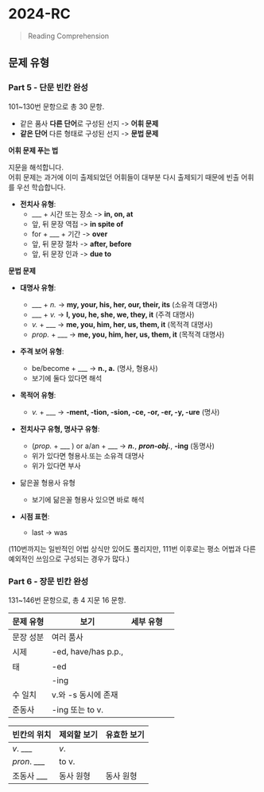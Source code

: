 # 2024-RC

> Reading Comprehension

## 문제 유형
### Part 5 - 단문 빈칸 완성   

101~130번 문항으로 총 30 문항.   

- 같은 품사 **다른 단어**로 구성된 선지 -> **어휘 문제**
- **같은 단어** 다른 형태로 구성된 선지 -> **문법 문제**

**어휘 문제 푸는 법**   

지문을 해석합니다.   
어휘 문제는 과거에 이미 출제되었던 어휘들이 대부분 다시 출제되기 때문에 빈출 어휘를 우선 학습합니다.

- **전치사 유형**:
  - ___ + 시간 또는 장소 -> **in, on, at**
  - 앞, 뒤 문장 역접 -> **in spite of**
  - for + ___ + 기간 -> **over**
  - 앞, 뒤 문장 절차 -> **after, before**
  - 앞, 뒤 문장 인과 -> **due to**

**문법 문제**

- **대명사 유형**:
  - ___ + *n.* -> **my, your, his, her, our, their, its** (소유격 대명사)   
  - ___ + *v.* -> **I, you, he, she, we, they, it** (주격 대명사)   
  - *v.* + ___ -> **me, you, him, her, us, them, it** (목적격 대명사)
  - *prop.* + ___ -> **me, you, him, her, us, them, it** (목적격 대명사)

- **주격 보어 유형**:
  - be/become + ___ -> **n., a.** (명사, 형용사)
  - 보기에 둘다 있다면 해석
 
- **목적어 유형**:
  - *v.* + ___ -> **-ment, -tion, -sion, -ce, -or, -er, -y, -ure** (명사)
 
- **전치사구 유형, 명사구 유형**:
  - (*prop.* + ___ )  or a/an + ___ -> ***n.***, ***pron-obj.***, **-ing** (동명사)
  - 위가 있다면 형용사.또는 소유격 대명사
  - 위가 있다면 부사

- 닮은꼴 형용사 유형
  - 보기에 닮은꼴 형용사 있으면 바로 해석

- **시점 표현**:
  - last -> was
     
(110번까지는 일반적인 어법 상식만 있어도 풀리지만, 111번 이후로는 평소 어법과 다른 예외적인 쓰임으로 구성되는 경우가 많다.)

### Part 6 - 장문 빈칸 완성   

131~146번 문항으로, 총 4 지문 16 문항.



|문제 유형|보기|세부 유형||
|---|---|---|---|
|문장 성분|여러 품사|||
|시제|-ed, have/has p.p., |||
|태|-ed|||
||-ing|||
|수 일치|v.와 -s 동시에 존재|||
|준동사|-ing 또는 to v.|||


|빈칸의 위치|제외할 보기|유효한 보기
|---|---|---|
|*v*. ___|*v*.||
|*pron*. ___|to v.||
|조동사 ___|동사 원형|동사 원형|